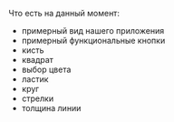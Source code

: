 Что есть на данный момент:
- примерный вид нашего приложения
- примерный функциональные кнопки
- кисть
- квадрат
- выбор цвета
- ластик
- круг
- стрелки
- толщина линии